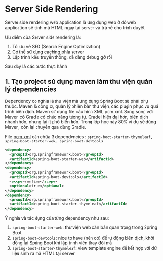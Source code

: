 # Server Side Rendering

Server side rendering web application là ứng dụng web ở đó web application sẽ sinh mã HTML ngay tại server và trả về cho trình duyệt.

Ưu điểm của Server side rendering là:

1. Tối ưu về SEO (Search Engine Optimization)
2. Có thể sử dụng caching phía server
3. Lập trình kiểu truyền thống, dễ dàng debug gỡ rối

Sau đây là các bước thực hành
## 1. Tạo project sử dụng maven làm thư viện quản lý dependencies

Dependency có nghĩa là thư viện mà ứng dụng Spring Boot sẽ phải phụ thuộc. Maven là công cụ quản lý phiên bản thư viện, các plugin
phục vụ quá trình biên dịch. Maven sử dụng file cấu hình XML pom.xml. Song song với Maven có Gradle có chức năng tương tự. 
Gradel hiện đại hơn, biên dịch nhanh hơn, nhưng lại ít phổ biến hơn. Trong lớp học này 80% ví dụ sẽ dùng Maven, còn lại chuyển qua dùng Gradle.

File [pom.xml](pom.xml) cần chứa 3 dependencies : ```spring-boot-starter-thymeleaf, spring-boot-starter-web, spring-boot-devtools```
```xml
<dependency>
  <groupId>org.springframework.boot</groupId>
  <artifactId>spring-boot-starter-web</artifactId>
</dependency>
<dependency>
  <groupId>org.springframework.boot</groupId>
  <artifactId>spring-boot-devtools</artifactId>
  <scope>runtime</scope>
  <optional>true</optional>
</dependency>
<dependency>
  <groupId>org.springframework.boot</groupId>
  <artifactId>spring-boot-starter-thymeleaf</artifactId>
</dependency>
```

Ý nghĩa và tác dụng của từng dependency như sau:
1. ```spring-boot-starter-web```: thư viện web căn bản quan trọng trong Spring Boot
2. ```spring-boot-devtools```: nice to have (nên có) để tự động biên dịch, khởi động lại Spring Boot khi lập trình viên thay đổi mã
3. ```spring-boot-starter-thymeleaf```: view template engine để kết hợp với dữ liệu sinh ra mã HTML tại server

